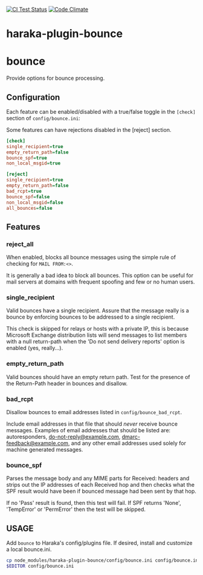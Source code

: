 [![CI Test Status][ci-img]][ci-url]
[![Code Climate][clim-img]][clim-url]

# haraka-plugin-bounce

# bounce

Provide options for bounce processing.

## Configuration

Each feature can be enabled/disabled with a true/false toggle in the `[check]`
section of `config/bounce.ini`:

Some features can have rejections disabled in the [reject] section.

```ini
[check]
single_recipient=true
empty_return_path=false
bounce_spf=true
non_local_msgid=true

[reject]
single_recipient=true
empty_return_path=false
bad_rcpt=true
bounce_spf=false
non_local_msgid=false
all_bounces=false
```

## Features

### reject_all

When enabled, blocks all bounce messages using the simple rule of checking for `MAIL FROM:<>`.

It is generally a bad idea to block all bounces. This option can be useful for mail servers at domains with frequent spoofing and few or no human users.

### single_recipient

Valid bounces have a single recipient. Assure that the message really is a bounce by enforcing bounces to be addressed to a single recipient.

This check is skipped for relays or hosts with a private IP, this is because Microsoft Exchange distribution lists will send messages to list members with a null return-path when the 'Do not send delivery reports' option is enabled (yes, really...).

### empty_return_path

Valid bounces should have an empty return path. Test for the presence of the Return-Path header in bounces and disallow.

### bad_rcpt

Disallow bounces to email addresses listed in `config/bounce_bad_rcpt`.

Include email addresses in that file that should _never_ receive bounce messages. Examples of email addresses that should be listed are: autoresponders, do-not-reply@example.com, dmarc-feedback@example.com, and any other email addresses used solely for machine generated messages.

### bounce_spf

Parses the message body and any MIME parts for Received: headers and strips out the IP addresses of each Received hop and then checks what the SPF result would have been if bounced message had been sent by that hop.

If no 'Pass' result is found, then this test will fail. If SPF returns 'None', 'TempError' or 'PermError' then the test will be skipped.

## USAGE

Add `bounce` to Haraka's config/plugins file. If desired, install and customize a local bounce.ini.

```sh
cp node_modules/haraka-plugin-bounce/config/bounce.ini config/bounce.ini
$EDITOR config/bounce.ini
```

<!-- leave these buried at the bottom of the document -->

[ci-img]: https://github.com/haraka/haraka-plugin-bounce/actions/workflows/ci.yml/badge.svg
[ci-url]: https://github.com/haraka/haraka-plugin-bounce/actions/workflows/ci.yml
[clim-img]: https://codeclimate.com/github/haraka/haraka-plugin-bounce/badges/gpa.svg
[clim-url]: https://codeclimate.com/github/haraka/haraka-plugin-bounce
